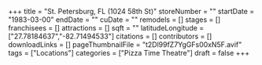 +++
title = "St. Petersburg, FL (1024 58th St)"
storeNumber = ""
startDate = "1983-03-00"
endDate = ""
cuDate = ""
remodels = []
stages = []
franchisees = []
attractions = []
sqft = ""
latitudeLongitude = ["27.78184637","-82.71494533"]
citations = []
contributors = []
downloadLinks = []
pageThumbnailFile = "t2Dl99fZ7YgGFs00xN5F.avif"
tags = ["Locations"]
categories = ["Pizza Time Theatre"]
draft = false
+++
